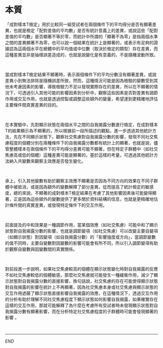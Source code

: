 # 本質

「成對樣本T檢定」用於比較同一組受試者在兩個條件下的平均得分是否有顯著差異，也就是檢定「配對差值的平均數」是否有統計意義上的差異，或說這些「配對差值的平均數」是否顯著不等於零，而統計中所謂的「顯著不為零」是指兩個水準之間的差異顯著不為零，也可以說一個結果在統計上是顯著的，或表示有足夠的證據認為這兩個水平在總體中的平均值或中位數（取決於檢定的類型）存在差異，而這種差異並非是抽樣誤差造成的，也就是說變化是有意義的，不是隨機波動所致。

<br>

當成對樣本T檢定結果不顯著時，表示兩個條件下的平均分數沒有顯著差異，或說差異小到無法排除是隨機誤差所致，然而，這種情況可能是因為檢驗的變數受到其他未考慮因素的影響，導致檢驗力不足以發現實際存在的差異，所以在不顯著的情況下，可透過引入其他可能的影響因素到分析中，觀察這些因素是否對差異有調節作用或交互作用，也就是透過控製或調整這些額外的變量，希望達到更精確地評估主要條件間真實差異的目的。

<br>

在本實驗中，先對顯示狀態在兩個水平之間的自我揭露分數進行檢定，在成對樣本T的結果顯示為不顯著的，所以根據前一段所描述的觀點，進一步透過其他統計方法，先在不同顯示狀態下，觀察社交焦慮對自我揭露分數的影響，發現不同社交焦慮程度的個體分別在兩種條件下的自我揭露分數都有統計上的顯著，也就是說，儘管整體樣本在兩個條件下的平均得分差異可能不顯著，但在特定子群體中（如社交焦慮高或低的個體）這種差異可能是顯著的，基於這樣的考量，可透過其他統計方法納入共變數來觀察主效應是否發生變化。

<br>

承上，引入其他變數有助於觀察主效應不顯著是否因為不同方向的效果在不同子群體中被抵消，或是因為額外的變數解釋了部分差異，從而提高了統計檢定的敏感度，總的來說，不顯著的成對樣本T檢定結果在考慮了其他影響因素後可能變得顯著，正是因為這些額外的變數提供了更多關於資料結構的信息，也就是更精確地估計條件間的真實差異，或發現特定條件下的交互作用。

<br>

前面提及的中和效果是一種調節作用，當某個效應（如社交焦慮）可能中和了顯示狀態對自我揭露分數的影響，也就是調節變項（如社交焦慮）可以改變主要自變項（如顯示狀態）對因變項（如自我揭露分數）的「影響強度或方向」，當調節變數的值不同時，主要自變數對因變數的影響可能會有所不同，所以引入調節變項有助於觀察自變數與因變數間的真實關係。

<br>

對前段進一步說明，如果社交焦慮較高的個體在顯示狀態變化時對自我揭露的反應不如社交焦慮較低的個體敏感，那麼社交焦慮就可能發生一種緩衝作用，減少了顯示狀態對自我揭露分數的直接影響，換句話說，社交焦慮的存在可能使得顯示狀態對自我揭露的影響在統計上不再顯著，因為社交焦慮本身或社交焦慮與顯示狀態的交互作用遮蔽了顯示狀態直接影響自我揭露的效應，在這種情況下，透過交互作用的分析有助於理解不同社交焦慮程度下顯示狀態如何影響自我揭露，如果確實存在這樣的交互作用，那就可能解釋了為什麼在考慮所有受試者時未發現顯示狀態對自我揭露分數有顯著影響，而在分析特定社交焦慮程度的子群體時可能會發現顯著的影響 。

<br>

___

_END_